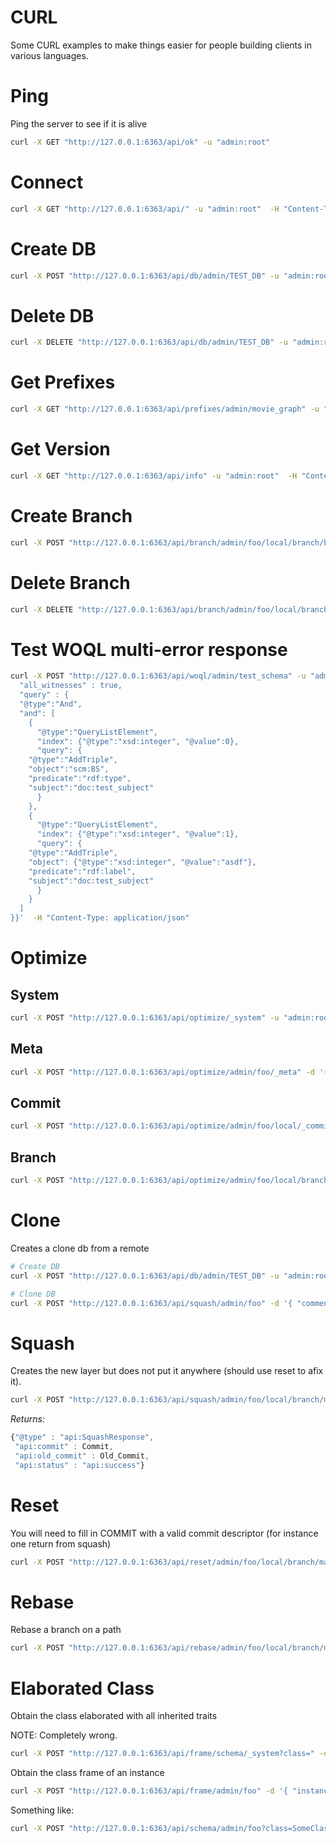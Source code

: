 # CURL

Some CURL examples to make things easier for people building clients in various languages.

# Ping

Ping the server to see if it is alive

```bash
curl -X GET "http://127.0.0.1:6363/api/ok" -u "admin:root"
```

# Connect

```bash
curl -X GET "http://127.0.0.1:6363/api/" -u "admin:root"  -H "Content-Type: application/json"
```

# Create DB

```bash
curl -X POST "http://127.0.0.1:6363/api/db/admin/TEST_DB" -u "admin:root" -d '{ "comment" : "yo", "label" : "TEST_DB" }'  -H "Content-Type: application/json"
```

# Delete DB

```bash
curl -X DELETE "http://127.0.0.1:6363/api/db/admin/TEST_DB" -u "admin:root" 
```

# Get Prefixes

```bash
curl -X GET "http://127.0.0.1:6363/api/prefixes/admin/movie_graph" -u "admin:root"  -H "Content-Type: application/json"
```

# Get Version

```bash
curl -X GET "http://127.0.0.1:6363/api/info" -u "admin:root"  -H "Content-Type: application/json"
```

# Create Branch

```bash
curl -X POST "http://127.0.0.1:6363/api/branch/admin/foo/local/branch/bar" -u "admin:root" -d '{"origin" : "admin/foo/local/branch/main"}'  -H "Content-Type: application/json"
```

# Delete Branch

```bash
curl -X DELETE "http://127.0.0.1:6363/api/branch/admin/foo/local/branch/bar" -d '{}' -u "admin:root"  -H "Content-Type: application/json"
```

# Test WOQL multi-error response

```bash
curl -X POST "http://127.0.0.1:6363/api/woql/admin/test_schema" -u "admin:root" -d '{ 
  "all_witnesses" : true,
  "query" : {
  "@type":"And",
  "and": [
    {
      "@type":"QueryListElement",
      "index": {"@type":"xsd:integer", "@value":0},
      "query": {
	"@type":"AddTriple",
	"object":"scm:BS",
	"predicate":"rdf:type",
	"subject":"doc:test_subject"
      }
    },
    {
      "@type":"QueryListElement",
      "index": {"@type":"xsd:integer", "@value":1},
      "query": {
	"@type":"AddTriple",
	"object": {"@type":"xsd:integer", "@value":"asdf"},
	"predicate":"rdf:label",
	"subject":"doc:test_subject"
      }
    }
  ]
}}'  -H "Content-Type: application/json"
```

# Optimize

## System

```bash
curl -X POST "http://127.0.0.1:6363/api/optimize/_system" -u "admin:root" 
```
## Meta

```bash
curl -X POST "http://127.0.0.1:6363/api/optimize/admin/foo/_meta" -d '{}' -u "admin:root"  -H "Content-Type: application/json"
```

## Commit

```bash
curl -X POST "http://127.0.0.1:6363/api/optimize/admin/foo/local/_commits" -d '{}' -u "admin:root"  -H "Content-Type: application/json"
```

## Branch

```bash
curl -X POST "http://127.0.0.1:6363/api/optimize/admin/foo/local/branch/main" -d '{}' -u "admin:root"  -H "Content-Type: application/json"
```

# Clone

Creates a clone db from a remote

```bash
# Create DB
curl -X POST "http://127.0.0.1:6363/api/db/admin/TEST_DB" -u "admin:root" -d '{ "comment" : "yo", "label" : "TEST_DB" }'  -H "Content-Type: application/json"

# Clone DB
curl -X POST "http://127.0.0.1:6363/api/squash/admin/foo" -d '{ "comment" : "foo", "remote_url" : "http://127.0.0.1:6363/admin/TEST_DB", "label" : "foo", "commit_info" : { "author" : "me", "message" : "yo"}}}' -u "admin:root"  -H "Content-Type: application/json"
```

# Squash

Creates the new layer but does not put it anywhere (should use reset to afix it).

```bash
curl -X POST "http://127.0.0.1:6363/api/squash/admin/foo/local/branch/main" -d '{ "commit_info" : { "author" : "me", "message" : "yo"}}}' -u "admin:root"  -H "Content-Type: application/json"
```

*Returns:*

```javascript
{"@type" : "api:SquashResponse",
 "api:commit" : Commit,
 "api:old_commit" : Old_Commit,
 "api:status" : "api:success"}
```

# Reset

You will need to fill in COMMIT with a valid commit descriptor (for instance one return from squash)

```bash
curl -X POST "http://127.0.0.1:6363/api/reset/admin/foo/local/branch/main" -d '{ "commit_descriptor" : COMMIT}' -u "admin:root"  -H "Content-Type: application/json"
```

# Rebase

Rebase a branch on a path

```bash
curl -X POST "http://127.0.0.1:6363/api/rebase/admin/foo/local/branch/main" -d '{ "author" : "gavin@terminusdb.com", "rebase_from" : "admin/foo/local/branch/other" }' -u "admin:root"  -H "Content-Type: application/json"
```

# Elaborated Class

Obtain the class elaborated with all inherited traits

NOTE: Completely wrong.

```bash
curl -X POST "http://127.0.0.1:6363/api/frame/schema/_system?class=" -d '{ "class" : "scm:SomeClass" }' -u "admin:root"  -H "Content-Type: application/json"
```

Obtain the class frame of an instance

```bash
curl -X POST "http://127.0.0.1:6363/api/frame/admin/foo" -d '{ "instance" : "doc:InstanceOfSomeClass" }' -u "admin:root"  -H "Content-Type: application/json"
```

Something like:

```bash
curl -X POST "http://127.0.0.1:6363/api/schema/admin/foo?class=SomeClass" -u "admin:root"  -H "Content-Type: application/json"
```
